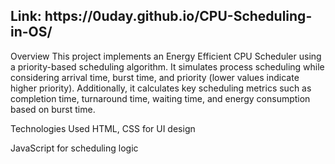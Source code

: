 <h2> Link: https://0uday.github.io/CPU-Scheduling-in-OS/ </h2>

Overview
This project implements an Energy Efficient CPU Scheduler using a priority-based scheduling algorithm. It simulates process scheduling while considering arrival time, burst time, and priority (lower values indicate higher priority). Additionally, it calculates key scheduling metrics such as completion time, turnaround time, waiting time, and energy consumption based on burst time.


Technologies Used
HTML, CSS for UI design

JavaScript for scheduling logic
